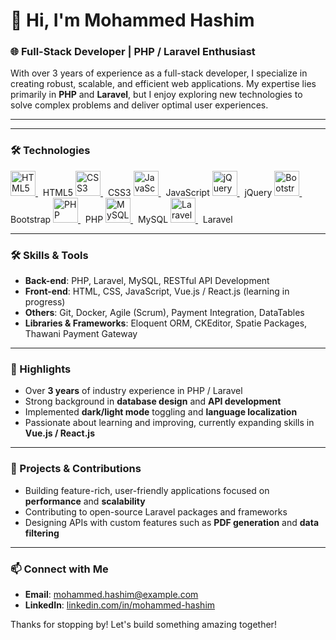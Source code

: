 # 👋 Hi, I'm Mohammed Hashim

### 🌐 Full-Stack Developer | PHP / Laravel Enthusiast

With over 3 years of experience as a full-stack developer, I specialize in creating robust, scalable, and efficient web applications. My expertise lies primarily in **PHP** and **Laravel**, but I enjoy exploring new technologies to solve complex problems and deliver optimal user experiences.

---

---

### 🛠️ Technologies

<p align="left">
  <!-- HTML5 -->
  <a href="https://developer.mozilla.org/en-US/docs/Web/HTML" target="_blank" rel="noreferrer">
    <img src="https://cdn.jsdelivr.net/gh/devicons/devicon/icons/html5/html5-original.svg" alt="HTML5" width="40" height="40"/>
  </a> &nbsp; HTML5

  <!-- CSS3 -->
  <a href="https://developer.mozilla.org/en-US/docs/Web/CSS" target="_blank" rel="noreferrer">
    <img src="https://cdn.jsdelivr.net/gh/devicons/devicon/icons/css3/css3-original.svg" alt="CSS3" width="40" height="40"/>
  </a> &nbsp; CSS3

  <!-- JavaScript -->
  <a href="https://developer.mozilla.org/en-US/docs/Web/JavaScript" target="_blank" rel="noreferrer">
    <img src="https://cdn.jsdelivr.net/gh/devicons/devicon/icons/javascript/javascript-original.svg" alt="JavaScript" width="40" height="40"/>
  </a> &nbsp; JavaScript

  <!-- jQuery -->
  <a href="https://jquery.com/" target="_blank" rel="noreferrer">
    <img src="https://cdn.jsdelivr.net/gh/devicons/devicon/icons/jquery/jquery-original.svg" alt="jQuery" width="40" height="40"/>
  </a> &nbsp; jQuery

  <!-- Bootstrap -->
  <a href="https://getbootstrap.com/" target="_blank" rel="noreferrer">
    <img src="https://cdn.jsdelivr.net/gh/devicons/devicon/icons/bootstrap/bootstrap-original.svg" alt="Bootstrap" width="40" height="40"/>
  </a> &nbsp; Bootstrap

  <!-- PHP -->
  <a href="https://www.php.net/" target="_blank" rel="noreferrer">
    <img src="https://cdn.jsdelivr.net/gh/devicons/devicon/icons/php/php-original.svg" alt="PHP" width="40" height="40"/>
  </a> &nbsp; PHP

  <!-- MySQL -->
  <a href="https://www.mysql.com/" target="_blank" rel="noreferrer">
    <img src="https://cdn.jsdelivr.net/gh/devicons/devicon/icons/mysql/mysql-original.svg" alt="MySQL" width="40" height="40"/>
  </a> &nbsp; MySQL

  <!-- Laravel -->
  <a href="https://laravel.com/" target="_blank" rel="noreferrer">
    <img src="https://cdn.jsdelivr.net/gh/devicons/devicon/icons/laravel/laravel-plain-wordmark.svg" alt="Laravel" width="40" height="40"/>
  </a> &nbsp; Laravel
</p>

---



### 🛠️ Skills & Tools
- **Back-end**: PHP, Laravel, MySQL, RESTful API Development
- **Front-end**: HTML, CSS, JavaScript, Vue.js / React.js (learning in progress)
- **Others**: Git, Docker, Agile (Scrum), Payment Integration, DataTables
- **Libraries & Frameworks**: Eloquent ORM, CKEditor, Spatie Packages, Thawani Payment Gateway

---

### 🌟 Highlights
- Over **3 years** of industry experience in PHP / Laravel
- Strong background in **database design** and **API development**
- Implemented **dark/light mode** toggling and **language localization**
- Passionate about learning and improving, currently expanding skills in **Vue.js / React.js**

---

### 🚀 Projects & Contributions
- Building feature-rich, user-friendly applications focused on **performance** and **scalability**
- Contributing to open-source Laravel packages and frameworks
- Designing APIs with custom features such as **PDF generation** and **data filtering**

---

### 📫 Connect with Me
- **Email**: mohammed.hashim@example.com
- **LinkedIn**: [linkedin.com/in/mohammed-hashim](#)

Thanks for stopping by! Let's build something amazing together!
